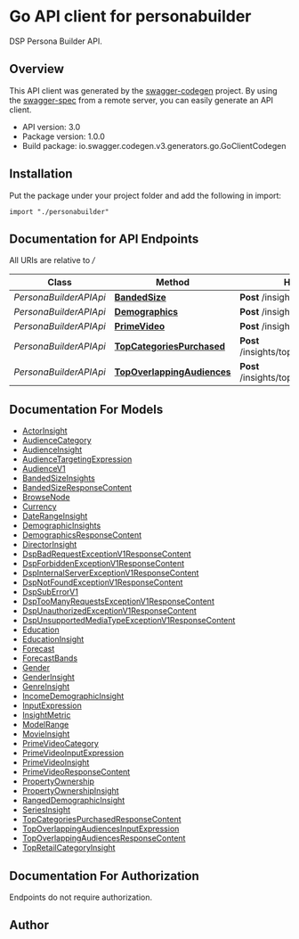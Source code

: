 # Go API client for personabuilder

DSP Persona Builder API.

## Overview
This API client was generated by the [swagger-codegen](https://github.com/swagger-api/swagger-codegen) project.  By using the [swagger-spec](https://github.com/swagger-api/swagger-spec) from a remote server, you can easily generate an API client.

- API version: 3.0
- Package version: 1.0.0
- Build package: io.swagger.codegen.v3.generators.go.GoClientCodegen

## Installation
Put the package under your project folder and add the following in import:
```golang
import "./personabuilder"
```

## Documentation for API Endpoints

All URIs are relative to */*

Class | Method | HTTP request | Description
------------ | ------------- | ------------- | -------------
*PersonaBuilderAPIApi* | [**BandedSize**](docs/PersonaBuilderAPIApi.md#bandedsize) | **Post** /insights/bandedSize | 
*PersonaBuilderAPIApi* | [**Demographics**](docs/PersonaBuilderAPIApi.md#demographics) | **Post** /insights/demographics | 
*PersonaBuilderAPIApi* | [**PrimeVideo**](docs/PersonaBuilderAPIApi.md#primevideo) | **Post** /insights/primeVideo | 
*PersonaBuilderAPIApi* | [**TopCategoriesPurchased**](docs/PersonaBuilderAPIApi.md#topcategoriespurchased) | **Post** /insights/topCategoriesPurchased | 
*PersonaBuilderAPIApi* | [**TopOverlappingAudiences**](docs/PersonaBuilderAPIApi.md#topoverlappingaudiences) | **Post** /insights/topOverlappingAudiences | 

## Documentation For Models

 - [ActorInsight](docs/ActorInsight.md)
 - [AudienceCategory](docs/AudienceCategory.md)
 - [AudienceInsight](docs/AudienceInsight.md)
 - [AudienceTargetingExpression](docs/AudienceTargetingExpression.md)
 - [AudienceV1](docs/AudienceV1.md)
 - [BandedSizeInsights](docs/BandedSizeInsights.md)
 - [BandedSizeResponseContent](docs/BandedSizeResponseContent.md)
 - [BrowseNode](docs/BrowseNode.md)
 - [Currency](docs/Currency.md)
 - [DateRangeInsight](docs/DateRangeInsight.md)
 - [DemographicInsights](docs/DemographicInsights.md)
 - [DemographicsResponseContent](docs/DemographicsResponseContent.md)
 - [DirectorInsight](docs/DirectorInsight.md)
 - [DspBadRequestExceptionV1ResponseContent](docs/DspBadRequestExceptionV1ResponseContent.md)
 - [DspForbiddenExceptionV1ResponseContent](docs/DspForbiddenExceptionV1ResponseContent.md)
 - [DspInternalServerExceptionV1ResponseContent](docs/DspInternalServerExceptionV1ResponseContent.md)
 - [DspNotFoundExceptionV1ResponseContent](docs/DspNotFoundExceptionV1ResponseContent.md)
 - [DspSubErrorV1](docs/DspSubErrorV1.md)
 - [DspTooManyRequestsExceptionV1ResponseContent](docs/DspTooManyRequestsExceptionV1ResponseContent.md)
 - [DspUnauthorizedExceptionV1ResponseContent](docs/DspUnauthorizedExceptionV1ResponseContent.md)
 - [DspUnsupportedMediaTypeExceptionV1ResponseContent](docs/DspUnsupportedMediaTypeExceptionV1ResponseContent.md)
 - [Education](docs/Education.md)
 - [EducationInsight](docs/EducationInsight.md)
 - [Forecast](docs/Forecast.md)
 - [ForecastBands](docs/ForecastBands.md)
 - [Gender](docs/Gender.md)
 - [GenderInsight](docs/GenderInsight.md)
 - [GenreInsight](docs/GenreInsight.md)
 - [IncomeDemographicInsight](docs/IncomeDemographicInsight.md)
 - [InputExpression](docs/InputExpression.md)
 - [InsightMetric](docs/InsightMetric.md)
 - [ModelRange](docs/ModelRange.md)
 - [MovieInsight](docs/MovieInsight.md)
 - [PrimeVideoCategory](docs/PrimeVideoCategory.md)
 - [PrimeVideoInputExpression](docs/PrimeVideoInputExpression.md)
 - [PrimeVideoInsight](docs/PrimeVideoInsight.md)
 - [PrimeVideoResponseContent](docs/PrimeVideoResponseContent.md)
 - [PropertyOwnership](docs/PropertyOwnership.md)
 - [PropertyOwnershipInsight](docs/PropertyOwnershipInsight.md)
 - [RangedDemographicInsight](docs/RangedDemographicInsight.md)
 - [SeriesInsight](docs/SeriesInsight.md)
 - [TopCategoriesPurchasedResponseContent](docs/TopCategoriesPurchasedResponseContent.md)
 - [TopOverlappingAudiencesInputExpression](docs/TopOverlappingAudiencesInputExpression.md)
 - [TopOverlappingAudiencesResponseContent](docs/TopOverlappingAudiencesResponseContent.md)
 - [TopRetailCategoryInsight](docs/TopRetailCategoryInsight.md)

## Documentation For Authorization
 Endpoints do not require authorization.


## Author


